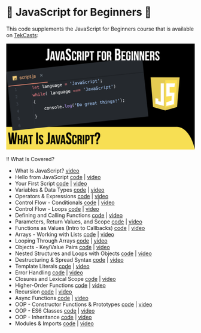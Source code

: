 # 🚀 JavaScript for Beginners 🚀

This code supplements the JavaScript for Beginners course that is available on [TekCasts](https://tekcasts.com):

[![IMAGE ALT TEXT HERE](imgs/slides.001.png)](https://tekcasts.com/play/https://tekcasts.com/play/javascript-for-beginners-what-is-javascript)

‼️ What Is Covered?

- What Is JavaScript? [video](https://tekcasts.com/play/javascript-for-beginners-what-is-javascript)
- Hello from JavaScript [code](video_02/index.html) | [video](https://tekcasts.com/play/javascript-for-beginners-setting-up-the-environment)
- Your First Script [code](video_03/script.js) | [video](https://tekcasts.com/play/javascript-for-beginners-your-first-script)
- Variables & Data Types [code](video_04/script.js) | [video](https://tekcasts.com/play/javascript-for-beginners-variables-data-types )
- Operators & Expressions [code](video_05/script.js) | [video](https://tekcasts.com/play/javascript-for-beginners-operators-expressions)
- Control Flow - Conditionals [code](video_06/script.js) | [video](https://tekcasts.com/play/javascript-for-beginners-control-flow-conditionals)
- Control Flow - Loops [code](video_07/script.js) | [video](https://tekcasts.com/play/javascript-for-beginners-control-flow-loops)
- Defining and Calling Functions [code](video_08/script.js) | [video](https://tekcasts.com/play/javascript-for-beginners-defining-and-calling-functions)
- Parameters, Return Values, and Scope [code](video_09/script.js) | [video](https://tekcasts.com/play/javascript-for-beginners-parameters-return-values-and-scope)
- Functions as Values (Intro to Callbacks) [code](video_10/script.js) | [video](https://tekcasts.com/play/javascript-for-beginners-functions-as-values-callbacks)
- Arrays - Working with Lists [code](video_11/script.js) | [video](https://tekcasts.com/play/javascript-for-beginners-arrays-working-with-lists)
- Looping Through Arrays [code](video_12/script.js) | [video](https://tekcasts.com/play/javascript-for-beginners-looping-through-arrays)
- Objects - Key/Value Pairs [code](video_13/script.js) | [video](https://tekcasts.com/play/javascript-for-beginners-objects-key-value-pairs)
- Nested Structures and Loops with Objects [code](video_14/script.js) | [video](https://tekcasts.com/play/https://tekcasts.com/play/javascript-for-beginners-what-is-javascript)
- Destructuring & Spread Syntax [code](video_15/script.js) | [video](https://tekcasts.com/play/https://tekcasts.com/play/javascript-for-beginners-what-is-javascript)
- Template Literals [code](video_16/script.js) | [video](https://tekcasts.com/play/https://tekcasts.com/play/javascript-for-beginners-what-is-javascript)
- Error Handling [code](video_17/script.js) | [video](https://tekcasts.com/play/https://tekcasts.com/play/javascript-for-beginners-what-is-javascript)
- Closures and Lexical Scope [code](video_18/script.js) | [video](https://tekcasts.com/play/https://tekcasts.com/play/javascript-for-beginners-what-is-javascript)
- Higher-Order Functions [code](video_19/script.js) | [video](https://tekcasts.com/play/https://tekcasts.com/play/javascript-for-beginners-what-is-javascript)
- Recursion [code](video_20/script.js) | [video](https://tekcasts.com/play/https://tekcasts.com/play/javascript-for-beginners-what-is-javascript)
- Async Functions [code](video_21/script.js) | [video](https://tekcasts.com/play/https://tekcasts.com/play/javascript-for-beginners-what-is-javascript)
- OOP - Constructor Functions & Prototypes [code](video_22/script.js) | [video](https://tekcasts.com/play/https://tekcasts.com/play/javascript-for-beginners-what-is-javascript)
- OOP - ES6 Classes [code](video_23/script.js) | [video](https://tekcasts.com/play/https://tekcasts.com/play/javascript-for-beginners-what-is-javascript)
- OOP - Inheritance [code](video_24/script.js) | [video](https://tekcasts.com/play/https://tekcasts.com/play/javascript-for-beginners-what-is-javascript)
- Modules & Imports [code](video_25/script.js) | [video](https://tekcasts.com/play/https://tekcasts.com/play/javascript-for-beginners-what-is-javascript)
